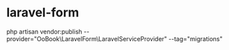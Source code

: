 # laravel-form

php artisan vendor:publish --provider="OoBook\LaravelForm\LaravelServiceProvider" --tag="migrations"
